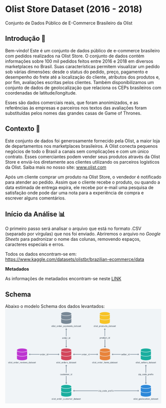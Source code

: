 # Olist Store Dataset (2016 - 2018)
 Conjunto de Dados Público de E-Commerce Brasileiro da Olist

## Introdução 📓

Bem-vindo! Este é um conjunto de dados público de e-commerce brasileiro com pedidos realizados na Olist Store. O conjunto de dados contém informações sobre 100 mil pedidos feitos entre 2016 e 2018 em diversos marketplaces no Brasil. Suas características permitem visualizar um pedido sob várias dimensões: desde o status do pedido, preço, pagamento e desempenho do frete até a localização do cliente, atributos dos produtos e, por fim, avaliações escritas pelos clientes. Também disponibilizamos um conjunto de dados de geolocalização que relaciona os CEPs brasileiros com coordenadas de latitude/longitude.

Esses são dados comerciais reais, que foram anonimizados, e as referências às empresas e parceiros nos textos das avaliações foram substituídas pelos nomes das grandes casas de Game of Thrones.

## Contexto 📨
Este conjunto de dados foi generosamente fornecido pela Olist, a maior loja de departamentos nos marketplaces brasileiros. A Olist conecta pequenos negócios de todo o Brasil a canais sem complicações e com um único contrato. Esses comerciantes podem vender seus produtos através da Olist Store e enviá-los diretamente aos clientes utilizando os parceiros logísticos da Olist. Saiba mais no nosso site: www.olist.com

Após um cliente comprar um produto na Olist Store, o vendedor é notificado para atender ao pedido. Assim que o cliente recebe o produto, ou quando a data estimada de entrega expira, ele recebe por e-mail uma pesquisa de satisfação onde pode dar uma nota para a experiência de compra e escrever alguns comentários.

## Início da Análise 📊

O primeiro passo será analisar o arquivo que está no formato .CSV (separado por vírgulas) que nos foi enviado.
Abriremos o arquivo no *Google Sheets* para padronizar o nome das colunas, removendo espaços, caracteres especiais e erros.


Todos os dados encontram-se em: https://www.kaggle.com/datasets/olistbr/brazilian-ecommerce/data

**Metadados**

As informações de metadados encontram-se neste [LINK](/Metadados.txt)

## Schema

Abaixo o modelo Schema dos dados levantados:
![ETL](images/data_schema.png)


